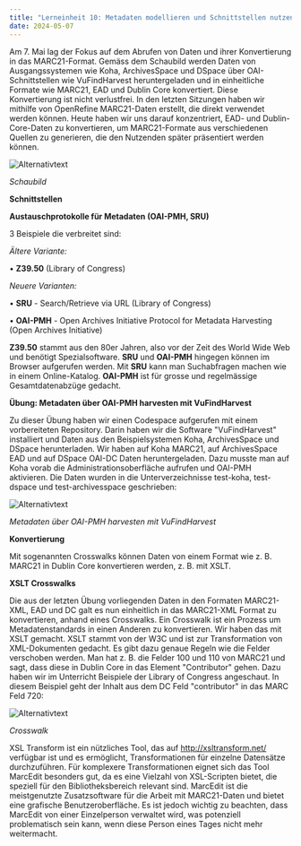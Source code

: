 ```yaml
---
title: "Lerneinheit 10: Metadaten modellieren und Schnittstellen nutzen B (Schnittstellen) (Teil 3/3)"
date: 2024-05-07
---
```


Am 7. Mai lag der Fokus auf dem Abrufen von Daten und ihrer Konvertierung in das MARC21-Format. Gemäss dem Schaubild werden Daten von Ausgangssystemen wie Koha, ArchivesSpace und DSpace über OAI-Schnittstellen wie VuFindHarvest heruntergeladen und in einheitliche Formate wie MARC21, EAD und Dublin Core konvertiert. Diese Konvertierung ist nicht verlustfrei. In den letzten Sitzungen haben wir mithilfe von OpenRefine MARC21-Daten erstellt, die direkt verwendet werden können. Heute haben wir uns darauf konzentriert, EAD- und Dublin-Core-Daten zu konvertieren, um MARC21-Formate aus verschiedenen Quellen zu generieren, die den Nutzenden später präsentiert werden können. 
 

![Alternativtext](https://jonasbracchi.github.io/bain-lerntagebuch/images/schaubild.png)

*Schaubild*


**Schnittstellen**

**Austauschprotokolle für Metadaten (OAI-PMH, SRU)**
 
3 Beispiele die verbreitet sind:
 
*Ältere Variante:*

•	**Z39.50** (Library of Congress)

*Neuere Varianten:*

•	**SRU** - Search/Retrieve via URL (Library of Congress)

•	**OAI-PMH** - Open Archives Initiative Protocol for Metadata Harvesting (Open Archives Initiative)
 
**Z39.50** stammt aus den 80er Jahren, also vor der Zeit des World Wide Web und benötigt Spezialsoftware. **SRU** und **OAI-PMH** hingegen können im Browser aufgerufen werden. Mit **SRU** kann man Suchabfragen machen wie in einem Online-Katalog. **OAI-PMH** ist für grosse und regelmässige Gesamtdatenabzüge gedacht.
 
**Übung: Metadaten über OAI-PMH harvesten mit VuFindHarvest**

Zu dieser Übung haben wir einen Codespace aufgerufen mit einem vorbereiteten Repository. Darin haben wir die Software "VuFindHarvest" installiert und Daten aus den Beispielsystemen Koha, ArchivesSpace und DSpace herunterladen. Wir haben auf Koha MARC21, auf ArchivesSpace EAD und auf DSpace OAI-DC Daten heruntergeladen.  Dazu musste man auf Koha vorab die Administrationsoberfläche aufrufen und OAI-PMH aktivieren. Die Daten wurden in die Unterverzeichnisse test-koha, test-dspace und test-archivesspace geschrieben:

 
![Alternativtext](https://jonasbracchi.github.io/bain-lerntagebuch/images/VuFindHarvest.png)

*Metadaten über OAI-PMH harvesten mit VuFindHarvest*

**Konvertierung**

Mit sogenannten Crosswalks können  Daten von einem Format wie z. B. MARC21 in Dublin Core konvertieren werden, z. B. mit XSLT.
 
**XSLT Crosswalks**

Die aus der letzten Übung vorliegenden Daten in den Formaten MARC21-XML, EAD und DC galt es nun einheitlich in das MARC21-XML Format zu konvertieren, anhand eines Crosswalks. Ein Crosswalk ist ein Prozess um Metadatenstandards in einen Anderen zu konvertieren. Wir haben das mit XSLT gemacht. XSLT stammt von der W3C und ist zur Transformation von XML-Dokumenten gedacht. Es gibt dazu genaue Regeln wie die Felder verschoben werden. Man hat z. B. die Felder 100 und 110 von MARC21 und sagt, dass diese in Dublin Core in das Element "Contributor" gehen. Dazu haben wir im Unterricht Beispiele der Library of Congress angeschaut. In diesem Beispiel geht der Inhalt aus dem DC Feld "contributor" in das MARC Feld 720:
 

![Alternativtext](https://jonasbracchi.github.io/bain-lerntagebuch/images/Crosswalk.png)

*Crosswalk*
 
XSL Transform ist ein nützliches Tool, das auf http://xsltransform.net/ verfügbar ist und es ermöglicht, Transformationen für einzelne Datensätze durchzuführen. Für komplexere Transformationen eignet sich das Tool MarcEdit besonders gut, da es eine Vielzahl von XSL-Scripten bietet, die speziell für den Bibliotheksbereich relevant sind. MarcEdit ist die meistgenutzte Zusatzsoftware für die Arbeit mit MARC21-Daten und bietet eine grafische Benutzeroberfläche. Es ist jedoch wichtig zu beachten, dass MarcEdit von einer Einzelperson verwaltet wird, was potenziell problematisch sein kann, wenn diese Person eines Tages nicht mehr weitermacht.
 
 

